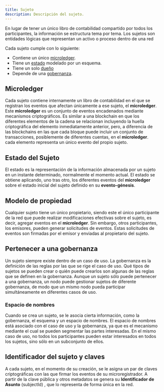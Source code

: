 ```yaml
---
title: Sujeto
description: Descripción del sujeto.
---
```


En lugar de tener un único libro de contabilidad compartido por todos los participantes, la información se estructura tema por tema. Los sujetos son entidades lógicas que representan un activo o proceso dentro de una red

Cada sujeto cumple con lo siguiente:
- Contiene un único [microledger](#microledger).
- Tiene un [estado](#estado-del-sujeto) modelado por un esquema.
- Tiene un solo [dueño](#modelo-de-propiedad)
- Depende de una [gobernanza](#pertenecer-a-una-gobernanza).

## Microledger
Cada sujeto contiene internamente un libro de contabilidad en el que se registran los eventos que afectan únicamente a ese sujeto, el **microledger**. Este **microledger** es un conjunto de eventos encadenados mediante mecanismos criptográficos. Es similar a una blockchain en que los diferentes elementos de la cadena se relacionan incluyendo la huella criptográfica del elemento inmediatamente anterior, pero, a diferencia de las blockchains en las que cada bloque puede incluir un conjunto de transacciones, posiblemente de diferentes cuentas, en el **microledger**. cada elemento representa un único evento del propio sujeto.

## Estado del Sujeto
El estado es la representación de la información almacenada por un sujeto en un instante determinado, normalmente el momento actual. El estado se obtiene aplicando, uno tras otro, los diferentes eventos del **microledger** sobre el estado inicial del sujeto definido en su **evento-génesis**. 

## Modelo de propiedad
Cualquier sujeto tiene un único propietario, siendo este el único participante de la red que puede realizar modificaciones efectivas sobre el sujeto, es decir, agregar eventos en el **microledger**. Sin embargo, otros participantes, los emisores, pueden generar solicitudes de eventos. Estas solicitudes de eventos son firmadas por el emisor y enviadas al propietario del sujeto.

## Pertenecer a una gobernanza
Un sujeto siempre existe dentro de un caso de uso. La gobernanza es la definición de las reglas por las que se rige el caso de uso. Qué tipos de sujetos se pueden crear o quién puede crearlos son algunas de las reglas que se definen en la gobernanza. Aunque un sujeto sólo puede pertenecer a una gobernanza, un nodo puede gestionar sujetos de diferente gobernanza, de modo que un mismo nodo pueda participar simultáneamente en diferentes casos de uso.

### Espacio de nombres 
Cuando se crea un sujeto, se le asocia cierta información, como la gobernanza, el esquema y un espacio de nombres. El espacio de nombres está asociado con el caso de uso y la gobernanza, ya que es el mecanismo mediante el cual se pueden segmentar las partes interesadas. En el mismo caso de uso, no todos los participantes pueden estar interesados ​​en todos los sujetos, sino sólo en un subconjunto de ellos.

## Identificador del sujeto y claves
A cada sujeto, en el momento de su creación, se le asigna un par de claves criptográficas con las que firmar los eventos de su microregistrador. A partir de la clave pública y otros metadatos se genera su **Identificador de Asunto** (subjectId) , que lo representa de forma única en la red.